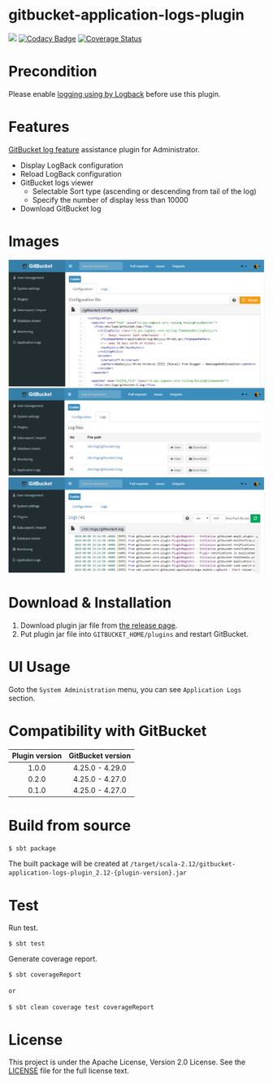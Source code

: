 # gitbucket-application-logs-plugin

[![](https://travis-ci.org/YoshinoriN/gitbucket-application-logs-plugin.svg?branch=master)](https://travis-ci.org/YoshinoriN/gitbucket-application-logs-plugin) [![Codacy Badge](https://api.codacy.com/project/badge/Grade/64706d3697aa4548b043bae8ea90cfb6)](https://www.codacy.com/app/YoshinoriN/gitbucket-application-logs-plugin?utm_source=github.com&amp;utm_medium=referral&amp;utm_content=YoshinoriN/gitbucket-application-logs-plugin&amp;utm_campaign=Badge_Grade) [![Coverage Status](https://coveralls.io/repos/github/YoshinoriN/gitbucket-application-logs-plugin/badge.svg?branch=master)](https://coveralls.io/github/YoshinoriN/gitbucket-application-logs-plugin?branch=master)

# Precondition

Please enable [logging using by Logback](https://github.com/gitbucket/gitbucket/wiki/Tracing-and-logging) before use this plugin.

# Features

[GitBucket log feature](https://github.com/gitbucket/gitbucket/wiki/Tracing-and-logging) assistance plugin for Administrator.

* Display LogBack configuration
* Reload LogBack configuration
* GitBucket logs viewer
    * Selectable Sort type (ascending or descending from tail of the log)
    * Specify the number of display less than 10000
* Download GitBucket log

# Images

![](https://raw.githubusercontent.com/YoshinoriN/gitbucket-application-logs-plugin/master/doc/images/config.png)
![](https://raw.githubusercontent.com/YoshinoriN/gitbucket-application-logs-plugin/master/doc/images/logs.png)
![](https://raw.githubusercontent.com/YoshinoriN/gitbucket-application-logs-plugin/master/doc/images/viewer.png)

# Download & Installation

1. Download plugin jar file from [the release page](//github.com/YoshinoriN/gitbucket-application-logs-plugin/releases).
2. Put plugin jar file into `GITBUCKET_HOME/plugins` and restart GitBucket.

# UI Usage

Goto the `System Administration` menu, you can see `Application Logs` section.

# Compatibility with GitBucket

|Plugin version|GitBucket version|
|:-------------:|:-------:|
|1.0.0|4.25.0 - 4.29.0|
|0.2.0|4.25.0 - 4.27.0|
|0.1.0|4.25.0 - 4.27.0|

# Build from source

```sh
$ sbt package
```

The built package will be created at `/target/scala-2.12/gitbucket-application-logs-plugin_2.12-{plugin-version}.jar`

# Test

Run test.

```
$ sbt test
```

Generate coverage report.

```
$ sbt coverageReport

or

$ sbt clean coverage test coverageReport
```

# License

This project is under the Apache License, Version 2.0 License. See the [LICENSE](./LICENSE) file for the full license text.
